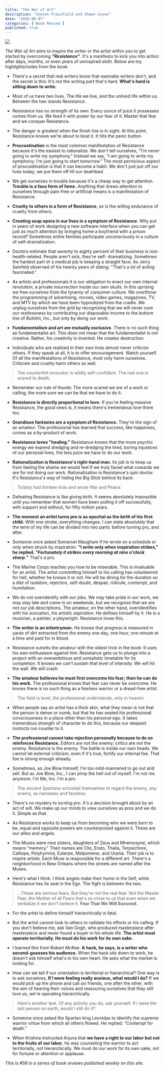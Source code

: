 ```yaml
---
title: "The War of Art"
description: "Steven Pressfield and Shawn Coyne"
date: "2020-06-07"
categories: ['Book Review']
published: true
---
```


![](./war-of-art.jpg)

_The War of Art_ aims to inspire the writer or the artist within you to get started by overcoming ***"Resistance"***. It's a manifesto to kick you into action after days, months, or even years of uninspired sloth. Below are my highlights/notes from the book:

* There's a secret that real writers know that wannabe writers don't, and the secret is this: It's not the writing part that's hard. **What's hard is sitting down to write.**

* Most of us have two lives. The life we live, and the unlived life within us. Between the two stands Resistance.

* Resistance has no strength of its own. Every ounce of juice it possesses comes from us. We feed it with power by our fear of it. Master that fear and we conquer Resistance.

* The danger is greatest when the finish line is in sight. At this point, Resistance knows we're about to beat it. It hits the panic button.

* **Procrastination** is the most common manifestation of Resistance because it's the easiest to rationalize. We don't tell ourselves, "I'm never going to write my symphony." Instead we say, "I am going to write my symphony; I'm just going to start tomorrow." The most pernicious aspect of procrastination is that it can become a habit. We don't just put off our lives today; we put them off till our deathbed.

* We get ourselves in trouble because it's a cheap way to get attention. **Trouble is a faux form of fame.** Anything that draws attention to ourselves through pain-free or artificial means is a manifestation of Resistance.

* **Cruelty to others is a form of Resistance**, as is the willing endurance of cruelty from others.

* **Creating soap opera in our lives is a symptom of Resistance**. Why put in years of work designing a new software interface when you can get just as much attention by bringing home a boyfriend with a prison record? Sometimes entire families participate unconsciously in a culture of self-dramatization.

* Doctors estimate that seventy to eighty percent of their business is non-health-related. People aren't sick, they're self- dramatizing. Sometimes the hardest part of a medical job is keeping a straight face. As Jerry Seinfeld observed of his twenty years of dating: "That's a lot of acting fascinated."

* As artists and professionals it is our obligation to enact our own internal revolution, a private insurrection inside our own skulls. In this uprising we free ourselves from the tyranny of consumer culture. We overthrow the programming of advertising, movies, video games, magazines, TV, and MTV by which we have been hypnotized from the cradle. We unplug ourselves from the grid by recognizing that we will never cure our restlessness by contributing our disposable income to the bottom line of Bullshit, Inc., but only by doing our work.

* **Fundamentalism and art are mutually exclusive.** There is no such thing as fundamentalist art. This does not mean that the fundamentalist is not creative. Rather, his creativity is inverted. He creates destruction.

* Individuals who are realized in their own lives almost never criticize others. If they speak at all, it is to offer encouragement. Watch yourself. Of all the manifestations of Resistance, most only harm ourselves. Criticism and cruelty harm others as well.

> The counterfeit innovator is wildly self-confident. The real one is scared to death.

* Remember our rule of thumb: The more scared we are of a work or calling, the more sure we can be that we have to do it.

* **Resistance is directly proportional to love.** If you're feeling massive Resistance, the good news is, it means there's tremendous love there too.

* **Grandiose fantasies are a symptom of Resistance.** They're the sign of an amateur. The professional has learned that success, like happiness, comes as a by-product of work.

* **Resistance loves "healing."** Resistance knows that the more psychic energy we expend dredging and re-dredging the tired, boring injustices of our personal lives, the less juice we have to do our work.

* **Rationalization is Resistance's right-hand man.** Its job is to keep us from feeling the shame we would feel if we truly faced what cowards we are for not doing our work. Rationalization is Resistance's spin doctor. It's Resistance's way of hiding the Big Stick behind its back.

> Tolstoy had thirteen kids and wrote War and Peace.

* Defeating Resistance is like giving birth. It seems absolutely impossible until you remember that women have been pulling it off successfully, with support and without, for fifty million years.

* **The moment an artist turns pro is as epochal as the birth of his first child.** With one stroke, everything changes. I can state absolutely that the term of my life can be divided into two parts: before turning pro, and after.

* Someone once asked Somerset Maugham if he wrote on a schedule or only when struck by inspiration. **"I write only when inspiration strikes," he replied. "_Fortunately it strikes every morning at nine o'clock sharp._"** That's a pro.

* The Marine Corps teaches you how to be miserable. This is invaluable for an artist. The artist committing himself to his calling has volunteered for hell, whether he knows it or not. He will be dining for the duration on a diet of isolation, rejection, self-doubt, despair, ridicule, contempt, and humiliation.

* We do not overidentify with our jobs. We may take pride in our work, we may stay late and come in on weekends, but we recognize that we are not our job descriptions. The amateur, on the other hand, overidentifies with his avocation, his artistic aspiration. He defines himself by it. He is a musician, a painter, a playwright. Resistance loves this.

* **The writer is an infantryman.** He knows that progress is measured in yards of dirt extracted from the enemy one day, one hour, one minute at a time and paid for in blood.

* Resistance outwits the amateur with the oldest trick in the book: It uses his own enthusiasm against him. Resistance gets us to plunge into a project with an overambitious and unrealistic timetable for its completion. It knows we can't sustain that level of intensity. We will hit the wall. We will crash.

* **The amateur believes he must first overcome his fear; then he can do his work.** The professional knows that fear can never be overcome. He knows there is no such thing as a fearless warrior or a dread-free artist.

> The field is level, the professional understands, only in heaven.

* When people say an artist has a thick skin, what they mean is not that the person is dense or numb, but that he has seated his professional consciousness in a place other than his personal ego. It takes tremendous strength of character to do this, because our deepest instincts run counter to it.

* **The professional cannot take rejection personally because to do so reinforces Resistance.** Editors are not the enemy; critics are not the enemy. Resistance is the enemy. The battle is inside our own heads. We cannot let external criticism, even if it's true, fortify our internal foe. That foe is strong enough already.

* Sometimes, as Joe Blow himself, I'm too mild-mannered to go out and sell. But as Joe Blow, Inc., I can pimp the hell out of myself. I'm not me anymore. I'm Me, Inc. I'm a pro.

> The ancient Spartans schooled themselves to regard the enemy, any enemy, as nameless and faceless.

* There's no mystery to turning pro. It's a decision brought about by an act of will. We make up our minds to view ourselves as pros and we do it. Simple as that.

* As Resistance works to keep us from becoming who we were born to be, equal and opposite powers are counterpoised against it. These are our allies and angels.

* The Muses were nine sisters, daughters of Zeus and Mnemosyne, which means "memory." Their names are Clio, Erato, Thalia, Terpsichore, Calliope, Polyhymnia, Euterpe, Melpomene, and Urania. Their job is to inspire artists. Each Muse is responsible for a different art. There's a neighborhood in New Orleans where the streets are named after the Muses.

* Here's what I think. I think angels make their home in the Self, while Resistance has its seat in the Ego. The fight is between the two.

> ...These are serious fears. But they're not the real fear. Not the Master Fear, the Mother of all Fears that's so close to us that even when we verbalize it we don't believe it. **Fear That We Will Succeed.**

* For the artist to define himself hierarchically is fatal.

* But the artist cannot look to others to validate his efforts or his calling. If you don't believe me, ask Van Gogh, who produced masterpiece after masterpiece and never found a buyer in his whole life. **The artist must operate territorially. He must do his work for its own sake.**

* I learned this from Robert McKee. **A hack, he says, is a writer who second-guesses his audience.** When the hack sits down to work, he doesn't ask himself what's in his own heart. He asks what the market is looking for.

* How can we tell if our orientation is territorial or hierarchical? One way is to ask ourselves, **If I were feeling really anxious, what would I do?** If we would pick up the phone and call six friends, one after the other, with the aim of hearing their voices and reassuring ourselves that they still love us, we're operating hierarchically.

> Here's another test. Of any activity you do, ask yourself: If I were the last person on earth, would I still do it?

* Someone once asked the Spartan king Leonidas to identify the supreme warrior virtue from which all others flowed. He replied: "Contempt for death."

* When Krishna instructed Arjuna that **we have a right to our labor but not to the fruits of our labor**, he was counseling the warrior to act territorially, not hierarchically. We must do our work for its own sake, not for fortune or attention or applause.

_This is #58 in a series of book reviews published weekly on this site._

